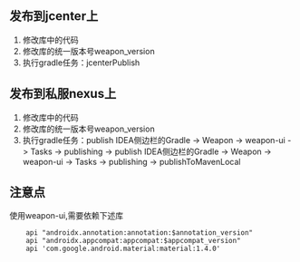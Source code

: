 ## 发布到jcenter上
1. 修改库中的代码
2. 修改库的统一版本号weapon_version
3. 执行gradle任务：jcenterPublish

## 发布到私服nexus上
1. 修改库中的代码
2. 修改库的统一版本号weapon_version
3. 执行gradle任务：publish
IDEA侧边栏的Gradle -> Weapon -> weapon-ui -> Tasks -> publishing -> publish
IDEA侧边栏的Gradle -> Weapon -> weapon-ui -> Tasks -> publishing -> publishToMavenLocal

## 注意点
使用weapon-ui,需要依赖下述库
```
    api "androidx.annotation:annotation:$annotation_version"
    api "androidx.appcompat:appcompat:$appcompat_version"
    api 'com.google.android.material:material:1.4.0'
```